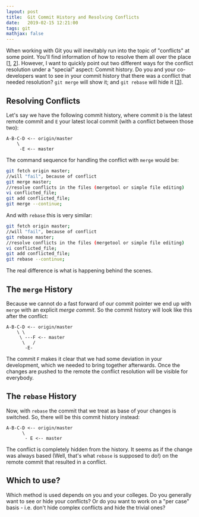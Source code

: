 ```yaml
---
layout: post
title:  Git Commit History and Resolving Conflicts
date:   2019-02-15 12:21:00
tags: git
mathjax: false
---
```


When working with Git you will inevitably run into the topic of "conflicts" at some point. You'll find information of how to resolve them all over the place [[1](https://stackoverflow.com/q/161813), [2](https://gist.github.com/karenyyng/f19ff75c60f18b4b8149)]. However, I want to quickly point out two different ways for the conflict resolution under a "special" aspect: Commit history. Do you and your co-developers want to see in your commit history that there was a conflict that needed resolution? `git merge` will show it; and `git rebase` will hide it [[3](https://stackoverflow.com/a/44476803)].

## Resolving Conflicts

Let's say we have the following commit history, where commit `D` is the latest remote commit and `E` your latest local commit (with a conflict between those two):

```text
A-B-C-D <-- origin/master
    \
     -E <-- master
```

The command sequence for handling the conflict with `merge` would be:

```bash
git fetch origin master;
//will "fail", because of conflict
git merge master;
//resolve conflicts in the files (mergetool or simple file editing)
vi conflicted_file;
git add conflicted_file;
git merge --continue;
```

And with `rebase` this is very similar:
```bash
git fetch origin master;
//will "fail", because of conflict
git rebase master;
//resolve conflicts in the files (mergetool or simple file editing)
vi conflicted_file;
git add conflicted_file;
git rebase --continue;
```

The real difference is what is happening behind the scenes.

## The `merge` History

Because we cannot do a fast forward of our commit pointer we end up with `merge` with an explicit _merge commit_. So the commit history will look like this after the conflict:
```text
A-B-C-D <-- origin/master
    \ \
     \ ---F <-- master
      \   /     
       -E-
```

The commit `F` makes it clear that we had some deviation in your development, which we needed to bring together afterwards. Once the changes are pushed to the remote the conflict resolution will be visible for everybody.

## The `rebase` History

Now, with `rebase` the commit that we treat as base of your changes is switched. So, there will be this commit history instead:
```
A-B-C-D <-- origin/master
      \
       - E <-- master
```

The conflict is completely hidden from the history. It seems as if the change was always based (Well, that's what `rebase` is supposed to do!) on the remote commit that resulted in a conflict.

## Which to use?

Which method is used depends on you and your colleges. Do you generally want to see or hide your conflicts? Or do you want to work on a "per case" basis - i.e. don't hide complex conflicts and hide the trivial ones?
